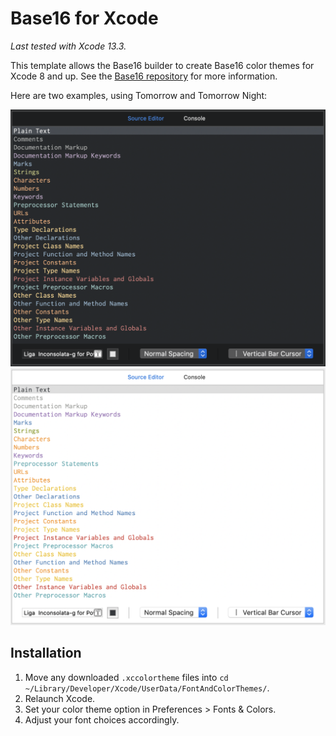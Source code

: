 # Base16 for Xcode

_Last tested with Xcode 13.3._

This template allows the Base16 builder to create Base16 color themes for Xcode 8 and up.
See the [Base16 repository](https://github.com/chriskempson/base16) for more information.

Here are two examples, using Tomorrow and Tomorrow Night:

![Base16 Tomorrow Night](https://github.com/kreeger/base16-xcode/blob/main/Images/tomorrow-night.png?raw=true)
![Base16 Tomorrow](https://github.com/kreeger/base16-xcode/blob/main/Images/tomorrow.png?raw=true)

## Installation

1. Move any downloaded `.xccolortheme` files into `cd ~/Library/Developer/Xcode/UserData/FontAndColorThemes/`.
2. Relaunch Xcode.
3. Set your color theme option in Preferences > Fonts & Colors.
4. Adjust your font choices accordingly.
